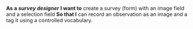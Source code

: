 **As a** **_survey designer_**
**I want to** create a survey (form) with an image field and a selection field 
**So that I** can record an observation as an image and a tag it using a controlled vocabulary.
